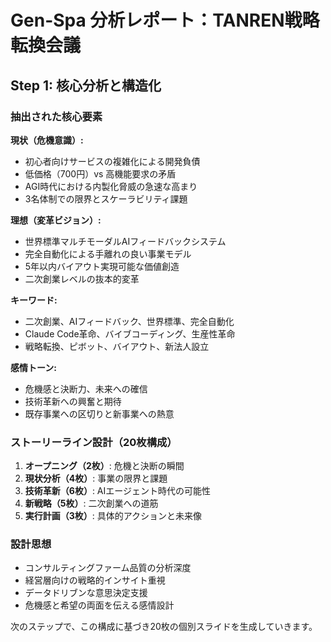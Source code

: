 # Gen-Spa 分析レポート：TANREN戦略転換会議

## Step 1: 核心分析と構造化

### 抽出された核心要素

**現状（危機意識）:**
- 初心者向けサービスの複雑化による開発負債
- 低価格（700円）vs 高機能要求の矛盾
- AGI時代における内製化脅威の急速な高まり
- 3名体制での限界とスケーラビリティ課題

**理想（変革ビジョン）:**
- 世界標準マルチモーダルAIフィードバックシステム
- 完全自動化による手離れの良い事業モデル
- 5年以内バイアウト実現可能な価値創造
- 二次創業レベルの抜本的変革

**キーワード:**
- 二次創業、AIフィードバック、世界標準、完全自動化
- Claude Code革命、バイブコーディング、生産性革命
- 戦略転換、ピボット、バイアウト、新法人設立

**感情トーン:**
- 危機感と決断力、未来への確信
- 技術革新への興奮と期待
- 既存事業への区切りと新事業への熱意

### ストーリーライン設計（20枚構成）

1. **オープニング（2枚）**: 危機と決断の瞬間
2. **現状分析（4枚）**: 事業の限界と課題
3. **技術革新（6枚）**: AIエージェント時代の可能性
4. **新戦略（5枚）**: 二次創業への道筋
5. **実行計画（3枚）**: 具体的アクションと未来像

### 設計思想
- コンサルティングファーム品質の分析深度
- 経営層向けの戦略的インサイト重視
- データドリブンな意思決定支援
- 危機感と希望の両面を伝える感情設計

次のステップで、この構成に基づき20枚の個別スライドを生成していきます。
